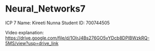 # Neural_Networks7
ICP 7
Name: Kireeti Nunna
Student ID: 700744505

Video explanation: https://drive.google.com/file/d/1OIrJ4Bs276GO5vYDcb8DPlBWzkRQ-5MS/view?usp=drive_link
